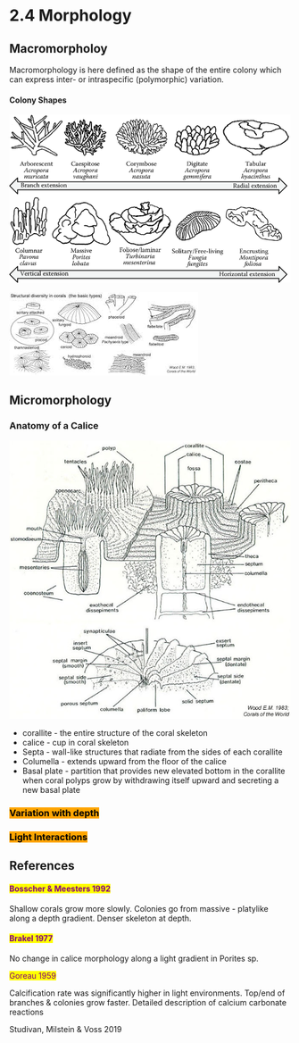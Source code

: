 # 2.4 Morphology

## Macromorpholoy

Macromorphology is here defined as the shape of the entire colony which can express inter- or intraspecific (polymorphic) variation.&#x20;

#### Colony Shapes

![](../.gitbook/assets/Major-growth-forms-of-scleractinian-corals-arranged-according-to-their-major-growth-axis.png)

![](<../.gitbook/assets/images (1).jpg>)

## Micromorphology&#x20;

### Anatomy of a Calice&#x20;

![](../.gitbook/assets/coralit2-2.jpg)

* corallite - the entire structure of the coral skeleton&#x20;
* calice - cup in coral skeleton&#x20;
* Septa - wall-like structures that radiate from the sides of each corallite&#x20;
* Columella - extends upward from the floor of the calice
* Basal plate - partition that provides new elevated bottom in the corallite when coral polyps grow by withdrawing itself upward and secreting a new basal plate

### <mark style="background-color:orange;">Variation with depth</mark>

### <mark style="background-color:orange;">Light Interactions</mark>



## References

#### <mark style="color:purple;">Bosscher & Meesters 1992</mark>&#x20;

Shallow corals grow more slowly. Colonies go from massive - platylike along a depth gradient. Denser skeleton at depth.&#x20;

#### <mark style="color:purple;">Brakel 1977</mark>

No change in calice morphology along a light gradient in Porites sp.&#x20;

<mark style="color:purple;">Goreau 1959</mark>

Calcification rate was significantly higher in light environments. Top/end of branches & colonies grow faster. Detailed description of calcium carbonate reactions&#x20;

Studivan, Milstein & Voss 2019





